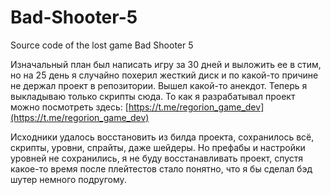 # Bad-Shooter-5
Source code of the lost game Bad Shooter 5

Изначальный план был написать игру за 30 дней и выложить ее в стим, но на 25 день я случайно похерил жесткий диск и по какой-то причине не держал проект в репозитории. Вышел какой-то анекдот. Теперь я выкладываю только скрипты сюда.
То как я разрабатывал проект можно посмотреть здесь: [https://t.me/regorion_game_dev](https://t.me/regorion_game_dev)

Исходники удалось восстановить из билда проекта, сохранилось всё, скрипты, уровни, спрайты, даже шейдеры. Но префабы и настройки уровней не сохранились, я не буду восстанавливать проект, спустя какое-то время после плейтестов стало понятно, что я бы сделал бэд шутер немного подругому.
